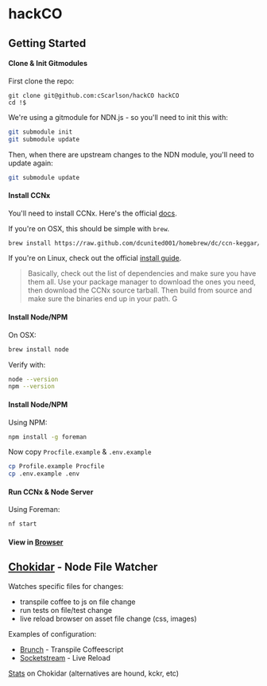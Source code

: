 hackCO
======

## Getting Started

#### Clone & Init Gitmodules

First clone the repo:

```
git clone git@github.com:cScarlson/hackCO hackCO
cd !$
```

We're using a gitmodule for NDN.js - so you'll need to init this with:

```bash
git submodule init
git submodule update
```

Then, when there are upstream changes to the NDN module, you'll need to update again:

```bash
git submodule update
```

#### Install CCNx

You'll need to install CCNx.  Here's the official [docs](http://www.ccnx.org/documentation/).

If you're on OSX, this should be simple with `brew`.

```bash
brew install https://raw.github.com/dcunited001/homebrew/dc/ccn-keggar/Library/Formula/ccnx.rb
```

If you're on Linux, check out the official [install guide](https://www.ccnx.org/wiki/CCNx/InstallingCCNx).

> Basically, check out the list of dependencies and make sure you have them all.
> Use your package manager to download the ones you need, then download the CCNx source tarball.
> Then build from source and make sure the binaries end up in your path.
G
#### Install Node/NPM

On OSX:

```bash
brew install node
```

Verify with:

```bash
node --version
npm --version
```

#### Install Node/NPM

Using NPM:

```bash
npm install -g foreman
```

Now copy `Procfile.example` & `.env.example`

```bash
cp Profile.example Procfile
cp .env.example .env
```

#### Run CCNx & Node Server

Using Foreman:

```bash
nf start
```

#### View in [Browser](http://localhost:3000)

## [Chokidar](https://github.com/paulmillr/chokidar) - Node File Watcher

Watches specific files for changes:
- transpile coffee to js on file change
- run tests on file/test change
- live reload browser on asset file change (css, images)

Examples of configuration:
- [Brunch](https://github.com/brunch/brunch/blob/master/src/watch.coffee) - Transpile Coffeescript
- [Socketstream](https://github.com/socketstream/socketstream/blob/master/src/client/live_reload.coffee) - Live Reload

[Stats](https://nodejsmodules.org/tags/watchers) on Chokidar (alternatives are hound, kckr, etc)
